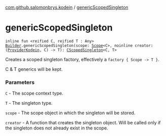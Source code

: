 [com.github.salomonbrys.kodein](index.md) / [genericScopedSingleton](.)

# genericScopedSingleton

`inline fun <reified C, reified T : Any> `[`Builder`](-kodein/-builder/index.md)`.genericScopedSingleton(scope: `[`Scope`](-scope/index.md)`<C>, noinline creator: (`[`ProviderKodein`](-provider-kodein/index.md)`, C) -> T): `[`CScopedSingleton`](-c-scoped-singleton/index.md)`<C, T>`

Creates a scoped singleton factory, effectively a `factory { Scope -> T }`.

C &amp; T generics will be kept.

### Parameters

`C` - The scope context type.

`T` - The singleton type.

`scope` - The scope object in which the singleton will be stored.

`creator` - A function that creates the singleton object. Will be called only if the singleton does not already exist in the scope.